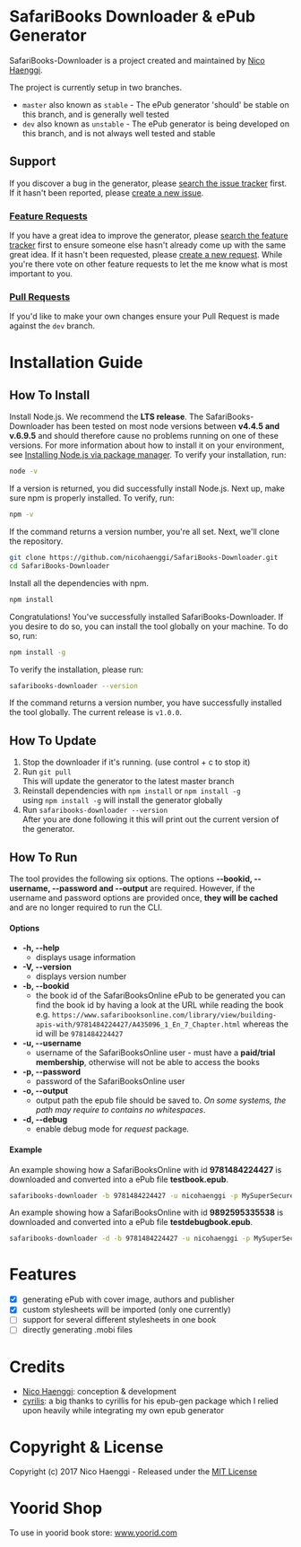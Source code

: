 # SafariBooks Downloader & ePub Generator
SafariBooks-Downloader is a project created and maintained by [Nico Haenggi](http://www.nicohaenggi.com/).

The project is currently setup in two branches.
- `master` also known as `stable` - The ePub generator 'should' be stable on this branch, and is generally well tested
- `dev` also known as `unstable` - The ePub generator is being developed on this branch, and is not always well tested and stable

## Support
If you discover a bug in the generator, please [search the issue tracker](https://github.com/nicohaenggi/SafariBooks-Downloader/issues?q=is%3Aissue+sort%3Aupdated-desc) first. If it hasn't been reported, please [create a new issue](https://github.com/nicohaenggi/SafariBooks-Downloader/issues/new).

### [Feature Requests](https://github.com/nicohaenggi/SafariBooks-Downloader/labels/Feature%20Request)
If you have a great idea to improve the generator, please [search the feature tracker](https://github.com/nicohaenggi/SafariBooks-Downloader/labels/Feature%20Request) first to ensure someone else hasn't already come up with the same great idea. If it hasn't been requested, please [create a new request](https://github.com/nicohaenggi/SafariBooks-Downloader/issues/new). While you're there vote on other feature requests to let the me know what is most important to you.

### [Pull Requests](https://github.com/nicohaenggi/SafariBooks-Downloader/pulls)
If you'd like to make your own changes ensure your Pull Request is made against the  `dev` branch.

# Installation Guide

## How To Install

Install Node.js. We recommend the **LTS release**. The SafariBooks-Downloader has been tested on most node versions between **v4.4.5 and v.6.9.5** and should therefore cause no problems running on one of these versions. For more information about how to install it on your environment, see [Installing Node.js via package manager](https://nodejs.org/en/download/package-manager/). To verify your installation, run:

```bash
node -v
```

If a version is returned, you did successfully install Node.js. Next up, make sure npm is properly installed. To verify, run:

```bash
npm -v
```

If the command returns a version number, you're all set. Next, we'll clone the repository.

```bash
git clone https://github.com/nicohaenggi/SafariBooks-Downloader.git
cd SafariBooks-Downloader
```

Install all the dependencies with npm.

```bash
npm install
```
Congratulations! You've successfully installed SafariBooks-Downloader.
If you desire to do so, you can install the tool globally on your machine. To do so, run:

```bash
npm install -g
```

To verify the installation, please run:

```bash
safaribooks-downloader --version
```

If the command returns a version number, you have successfully installed the tool globally. The current release is `v1.0.0`.

## How To Update
1. Stop the downloader if it's running. (use control + c to stop it)
2. Run `git pull`  
    This will update the generator to the latest master branch
3. Reinstall dependencies with `npm install` or `npm install -g`  
    using `npm install -g` will install the generator globally
4. Run `safaribooks-downloader --version`  
    After you are done following it this will print out the current version of the generator.

## How To Run

The tool provides the following six options. The options **--bookid, --username, --password and --output** are required. However, if the username and password options are provided once, **they will be cached** and are no longer required to run the CLI.

#### Options

* **-h, --help**
    * displays usage information
* **-V, --version**
    * displays version number
* **-b, --bookid <bookid>**
    * the book id of the SafariBooksOnline ePub to be generated
    you can find the book id by having a look at the URL while reading the book
    e.g. `https://www.safaribooksonline.com/library/view/building-apis-with/9781484224427/A435096_1_En_7_Chapter.html` whereas the id will be `9781484224427`
* **-u, --username <username>**
    * username of the SafariBooksOnline user - must have a **paid/trial membership**, otherwise will not be able to access the books
* **-p, --password <password>**
    * password of the SafariBooksOnline user
* **-o, --output <output>**
    * output path the epub file should be saved to. *On some systems, the path may require to contains no whitespaces*.
* **-d, --debug**
    * enable debug mode for *request* package.

#### Example

An example showing how a SafariBooksOnline with id **9781484224427** is downloaded and converted into a ePub file **testbook.epub**.
```bash
safaribooks-downloader -b 9781484224427 -u nicohaenggi -p MySuperSecurePassword -o /Users/nicohanggi/Desktop/testbook.epub
```

An example showing how a SafariBooksOnline with id **9892595335538** is downloaded and converted into a ePub file **testdebugbook.epub**.
```bash
safaribooks-downloader -d -b 9781484224427 -u nicohaenggi -p MySuperSecurePassword -o /Users/nicohanggi/Desktop/testbook.epub
```
# Features
- [x] generating ePub with cover image, authors and publisher
- [x] custom stylesheets will be imported (only one currently)
- [ ] support for several different stylesheets in one book
- [ ] directly generating .mobi files

# Credits
- [Nico Haenggi](http://www.nicohaenggi.com): conception & development
- [cyrilis](https://github.com/cyrilis): a big thanks to cyrillis for his epub-gen package which I relied upon heavily while integrating my own epub generator

# Copyright & License

Copyright (c) 2017 Nico Haenggi - Released under the [MIT License](https://github.com/nicohaenggi/SafariBooks-Downloader/blob/master/LICENSE)
# Yoorid Shop
To use in yoorid book store: www.yoorid.com

